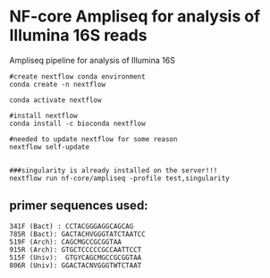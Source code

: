# NF-core Ampliseq for analysis of Illumina 16S reads 

Ampliseq pipeline for analysis of Illumina 16S 


```
#create nextflow conda environment
conda create -n nextflow

conda activate nextflow

#install nextflow
conda install -c bioconda nextflow 

#needed to update nextflow for some reason 
nextflow self-update


###singularity is already installed on the server!!! 
nextflow run nf-core/ampliseq -profile test,singularity
```


## primer sequences used: 

```
341F (Bact) : CCTACGGGAGGCAGCAG
785R (Bact): GACTACHVGGGTATCTAATCC
519F (Arch): CAGCMGCCGCGGTAA
915R (Arch): GTGCTCCCCCGCCAATTCCT
515F (Univ):  GTGYCAGCMGCCGCGGTAA
806R (Univ): GGACTACNVGGGTWTCTAAT
```



